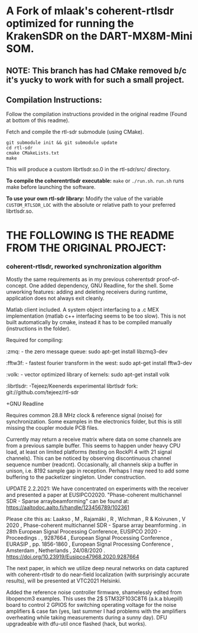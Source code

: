 # A Fork of mlaak's coherent-rtlsdr optimized for running the KrakenSDR on the DART-MX8M-Mini SOM.
## NOTE: This branch has had CMake removed b/c it's yucky to work with for such a small project.

## Compilation Instructions:

Follow the compilation instructions provided in the original readme (Found at bottom of this readme).

Fetch and compile the rtl-sdr submodule (using CMake).

```
git submodule init && git submodule update
cd rtl-sdr
cmake CMakeLists.txt
make
```

This will produce a custom librtlsdr.so.0 in the rtl-sdr/src/ directory.

**To compile the coherentrtlsdr executable:** `make` or `./run.sh`.
`run.sh` runs make before launching the software.

**To use your own rtl-sdr library:** Modify the value of the variable `CUSTOM_RTLSDR_LOC` with the absolute or relative path to your preferred librtlsdr.so. 


# THE FOLLOWING IS THE README FROM THE ORIGINAL PROJECT:

### coherent-rtlsdr, reworked synchronization algorithm

Mostly the same requirements as in my previous coherentsdr proof-of-concept. One added dependency, GNU Readline, for the shell. Some unworking features: adding and deleting receivers during runtime, application does not always exit cleanly. 

Matlab client included. A system object interfacing to a .c MEX implementation (matlab c++ interfacing seems to be too slow). This is not built automatically by cmake, instead it has to be compiled manually (instructions in the folder).

Required for compiling:

:zmq: - the zero message queue:
	sudo apt-get install libzmq3-dev

:fftw3f: - fastest fourier transform in the west:
	sudo apt-get install fftw3-dev

:volk: - vector optimized library of kernels:
	sudo apt-get install volk
	
:librtlsdr: -Tejeez/Keenerds experimental librtlsdr fork:
	git://github.com/tejeez/rtl-sdr
	
+GNU Readline

Requires common 28.8 MHz clock & reference signal (noise) for synchronization. Some examples in the electronics folder, but this is still missing the coupler module PCB files.

Currently may return a receive matrix where data on some channels are from a previous sample buffer. This seems to happen under heavy CPU load, at least on limited platforms (testing on RockPI 4 with 21 signal channels). This can be noticed by observing discontinuous channel sequence number (readcnt). Occasionally, all channels skip a buffer in unison, i.e. 8192 sample gap in reception. Perhaps I may need to add some buffering to the packetizer singleton. Under construction.

UPDATE 2.2.2021: We have concentrated on experiments with the receiver and presented a paper at EUSIPCO2020. "Phase-coherent multichannel SDR - Sparse arraybeamforming" can be found at: https://aaltodoc.aalto.fi/handle/123456789/102361

Please cite this as: Laakso , M , Rajamäki , R , Wichman , R & Koivunen , V 2020 , Phase-coherent multichannel SDR - Sparse array beamforming . in 28th European Signal Processing Conference, EUSIPCO 2020 - Proceedings . , 9287664 , European Signal Processing Conference , EURASIP , pp. 1856-1860 , European Signal Processing Conference , Amsterdam , Netherlands , 24/08/2020 . https://doi.org/10.23919/Eusipco47968.2020.9287664

The next paper, in which we utilize deep neural networks on data captured with coherent-rtlsdr to do near-field localization (with surprisingly accurate results), will be presented at VTC2021 Helsinki.

Added the reference noise controller firmware, shamelessly edited from libopencm3 examples. This uses the 2$ STM32F103C8T6 (a.k.a bluepill) board to control 2 GPIOS for switching operating voltage for the noise amplifiers & case fan (yes, last summer I had problems with the amplifiers overheating while taking measurements during a sunny day). DFU upgradeable with dfu-util once flashed (hack, but works).

